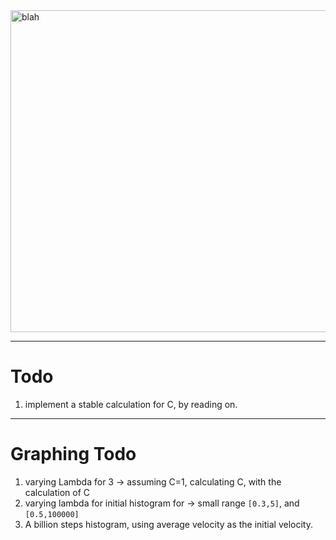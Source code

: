 <img width="757" height="515" alt="blah" src="https://github.com/user-attachments/assets/4830557f-788f-4f00-b80a-fe4c0f1225dc" />

----

# Todo
1. implement a stable calculation for C, by reading on.

---

# Graphing Todo
1. varying Lambda for 3 -> <v> assuming C=1, calculating C, <v> with the calculation of C
2. varying lambda for initial histogram for -> small range `[0.3,5]`, and `[0.5,100000]`
3. A billion steps histogram, using average velocity as the initial velocity.
